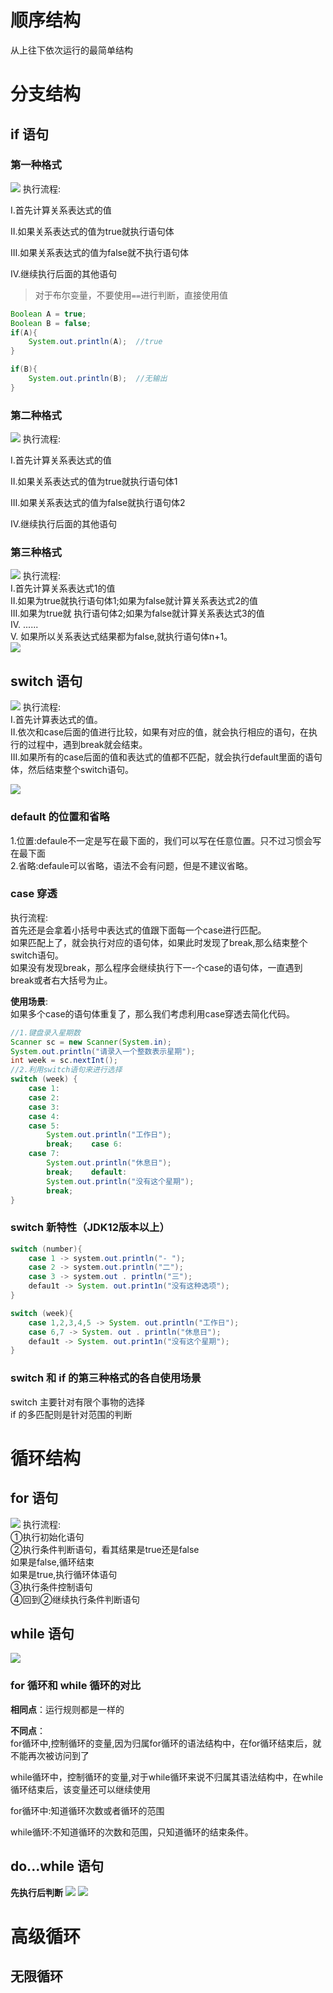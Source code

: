 # 顺序结构
从上往下依次运行的最简单结构
# 分支结构
## if 语句
### 第一种格式
![](../../附件/Pasted%20image%2020230218113344.png)
执行流程:

I.首先计算关系表达式的值

II.如果关系表达式的值为true就执行语句体

III.如果关系表达式的值为false就不执行语句体

IV.继续执行后面的其他语句

>对于布尔变量，不要使用`==`进行判断，直接使用值

```java
Boolean A = true;  
Boolean B = false;  
if(A){  
    System.out.println(A);  //true
}  

if(B){  
    System.out.println(B);  //无输出
}

```
### 第二种格式
![](../../附件/Pasted%20image%2020230218113403.png)
执行流程:

I.首先计算关系表达式的值

II.如果关系表达式的值为true就执行语句体1

III.如果关系表达式的值为false就执行语句体2

IV.继续执行后面的其他语句

### 第三种格式
![](../../附件/Pasted%20image%2020230218113608.png)
执行流程:  
I.首先计算关系表达式1的值  
II.如果为true就执行语句体1;如果为false就计算关系表达式2的值  
III.如果为true就 执行语句体2;如果为false就计算关系表达式3的值  
IV. ......  
V. 如果所以关系表达式结果都为false,就执行语句体n+1。  
![](../../附件/Pasted%20image%2020230218120300.png)
## switch 语句
![](../../附件/Pasted%20image%2020230218155112.png)
执行流程:  
I.首先计算表达式的值。  
II.依次和case后面的值进行比较，如果有对应的值，就会执行相应的语句，在执行的过程中，遇到break就会结束。  
III.如果所有的case后面的值和表达式的值都不匹配，就会执行default里面的语句体，然后结束整个switch语句。  

![](../../附件/Pasted%20image%2020230218155404.png)
### default 的位置和省略
1.位置:defaule不一定是写在最下面的，我们可以写在任意位置。只不过习惯会写在最下面  
2.省略:defaule可以省略，语法不会有问题，但是不建议省略。  

### case 穿透
执行流程:  
首先还是会拿着小括号中表达式的值跟下面每一个case进行匹配。  
如果匹配上了，就会执行对应的语句体，如果此时发现了break,那么结束整个switch语句。  
如果没有发现break，那么程序会继续执行下一-个case的语句体，一直遇到break或者右大括号为止。  

**使用场景**:  
如果多个case的语句体重复了，那么我们考虑利用case穿透去简化代码。  

```java
//1.键盘录入星期数  
Scanner sc = new Scanner(System.in);  
System.out.println("请录入一个整数表示星期");  
int week = sc.nextInt();  
//2.利用switch语句来进行选择  
switch (week) {  
    case 1:  
    case 2:  
    case 3:  
    case 4:  
    case 5:  
        System.out.println("工作日");  
        break;    case 6:  
    case 7:  
        System.out.println("休息日");  
        break;    default:  
        System.out.println("没有这个星期");  
        break;  
}
```


### switch 新特性（JDK12版本以上）

```java
switch (number){
    case 1 -> system.out.println("- ");
    case 2 -> system.out.println("二");
	case 3 -> system.out . println("三");
	defau1t -> System. out.print1n("没有这种选项");
}
```


```java
switch (week){
	case 1,2,3,4,5 -> System. out.println("工作日");
	case 6,7 -> System. out . println("休息日");
	defau1t -> System. out.print1n("没有这个星期");
}
```


### switch 和 if 的第三种格式的各自使用场景
switch 主要针对有限个事物的选择  
if 的多匹配则是针对范围的判断  

# 循环结构
## for 语句
![](../../附件/Pasted%20image%2020230218163417.png)
执行流程:  
①执行初始化语句  
②执行条件判断语句，看其结果是true还是false  
	如果是false,循环结束  
	如果是true,执行循环体语句  
③执行条件控制语句  
④回到②继续执行条件判断语句  
## while 语句
![](../../附件/Pasted%20image%2020230218165033.png)

### for 循环和 while 循环的对比
**相同点**：运行规则都是一样的

**不同点**：  
for循环中,控制循环的变量,因为归属for循环的语法结构中，在for循环结束后，就不能再次被访问到了  

while循环中，控制循环的变量,对于while循环来说不归属其语法结构中，在while循环结束后，该变量还可以继续使用  

for循环中:知道循环次数或者循环的范围  

while循环:不知道循环的次数和范围，只知道循环的结束条件。  

## do...while 语句
**先执行后判断**
![](../../附件/Pasted%20image%2020230219132830.png)
![](../../附件/Pasted%20image%2020230219132852.png)

# 高级循环
## 无限循环
